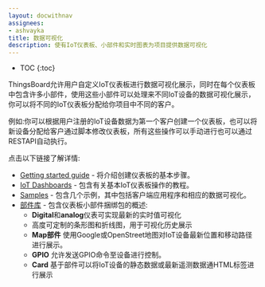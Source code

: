 ```yaml
---
layout: docwithnav
assignees:
- ashvayka
title: 数据可视化
description: 使有IoT仪表板、小部件和实时图表为项目提供数据可视化
---
```


* TOC
{:toc}

ThingsBoard允许用户自定义IoT仪表板进行数据可视化展示，同时在每个仪表板中包含许多小部件，使用这些小部件可以处理来不同IoT设备的数据可视化展示，你可以将不同的IoT仪表板分配给你项目中不同的客户。

例如:你可以根据用户注册的IoT设备数据为第一个客户创建一个仪表板，也可以将新设备分配给客户通过脚本修改仪表板，所有这些操作可以手动进行也可以通过RESTAPI自动执行。

点击以下链接了解详情:

 - [Getting started guide](/docs/getting-started-guides/helloworld/) - 将介绍创建仪表板的基本步骤。
 - [IoT Dashboards](/docs/user-guide/ui/dashboards/) - 包含有关基本IoT仪表板操作的教程。
 - [Samples](/docs/samples/) - 包含几个示例，其中包括客户端应用程序和相应的数据可视化。
 - [部件库](/docs/user-guide/ui/widget-library/) - 包含仪表板小部件捆绑包的概述:
   - **Digital**和**analog**仪表可实现最新的实时值可视化 
   - 高度可定制的条形图和折线图，用于可视化历史展示 
   - **Map部件** 使用Google或OpenStreet地图对IoT设备最新位置和移动路径进行展示。
   - **GPIO** 允许发送GPIO命令至设备进行控制。
   - **Card** 基于部件可以将IoT设备的静态数据或最新遥测数据通HTML标签进行展示